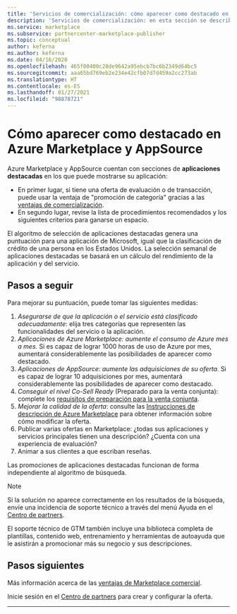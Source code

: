 ```yaml
---
title: 'Servicios de comercialización: cómo aparecer como destacado en Marketplace | Azure Marketplace'
description: 'Servicios de comercialización: en esta sección se describe cómo lograr que una descripción se muestre como destacada en Azure Marketplace'
ms.service: marketplace
ms.subservice: partnercenter-marketplace-publisher
ms.topic: conceptual
author: keferna
ms.author: keferna
ms.date: 04/16/2020
ms.openlocfilehash: 465f00400c28de9642a95ebcb7bc6b2349d64bc5
ms.sourcegitcommit: aaa65bd769eb2e234e42cfb07d7d459a2cc273ab
ms.translationtype: HT
ms.contentlocale: es-ES
ms.lasthandoff: 01/27/2021
ms.locfileid: "98878721"
---
```

# <a name="how-to-get-featured-in-appsource-and-azure-marketplace"></a>Cómo aparecer como destacado en Azure Marketplace y AppSource

Azure Marketplace y AppSource cuentan con secciones de **aplicaciones destacadas** en los que puede mostrarse su aplicación:

* En primer lugar, si tiene una oferta de evaluación o de transacción, puede usar la ventaja de "promoción de categoría" gracias a las [ventajas de comercialización](gtm-your-marketplace-benefits.md).
* En segundo lugar, revise la lista de procedimientos recomendados y los siguientes criterios para ganarse un espacio.

El algoritmo de selección de aplicaciones destacadas genera una puntuación para una aplicación de Microsoft, igual que la clasificación de crédito de una persona en los Estados Unidos.  La selección semanal de aplicaciones destacadas se basará en un cálculo del rendimiento de la aplicación y del servicio.

## <a name="steps-to-take"></a>Pasos a seguir

Para mejorar su puntuación, puede tomar las siguientes medidas:

1. *Asegurarse de que la aplicación o el servicio está clasificado adecuadamente*: elija tres categorías que representen las funcionalidades del servicio o la aplicación.
2. *Aplicaciones de Azure Marketplace: aumente el consumo de Azure mes a mes.* Si es capaz de lograr 1000 horas de uso de Azure por mes, aumentará considerablemente las posibilidades de aparecer como destacado.
3. *Aplicaciones de AppSource: aumente las adquisiciones de su oferta.* Si es capaz de lograr 10 adquisiciones por mes, aumentará considerablemente las posibilidades de aparecer como destacado.
4. *Conseguir el nivel Co-Sell Ready* (Preparado para la venta conjunta): complete los [requisitos de preparación para la venta conjunta](/legal/marketplace/certification-policies#3000-requirements-for-co-sell-status).
5. *Mejorar la calidad de la oferta*: consulte las [Instrucciones de descripción de Azure Marketplace](marketplace-criteria-content-validation.md) para obtener información sobre cómo modificar la oferta.
6. Publicar varias ofertas en Marketplace: ¿todas sus aplicaciones y servicios principales tienen una descripción? ¿Cuenta con una experiencia de evaluación?
7. Animar a sus clientes a que escriban reseñas.

Las promociones de aplicaciones destacadas funcionan de forma independiente al algoritmo de búsqueda.

>[!Note]
>Si la solución no aparece correctamente en los resultados de la búsqueda, envíe una incidencia de soporte técnico a través del menú Ayuda en el [Centro de partners](https://partner.microsoft.com/).

El soporte técnico de GTM también incluye una biblioteca completa de plantillas, contenido web, entrenamiento y herramientas de autoayuda que le asistirán a promocionar más su negocio y sus descripciones.

## <a name="next-steps"></a>Pasos siguientes

Más información acerca de las [ventajas de Marketplace comercial](gtm-your-marketplace-benefits.md).

Inicie sesión en el [Centro de partners](https://partner.microsoft.com/dashboard/account/v3/enrollment/introduction/partnership) para crear y configurar la oferta.

---